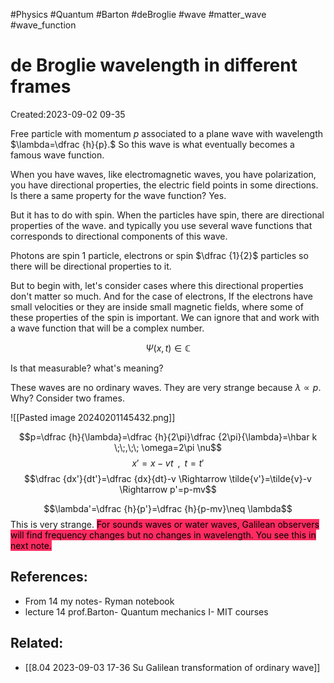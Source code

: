 #Physics #Quantum #Barton #deBroglie #wave #matter_wave #wave_function 

# de Broglie wavelength in different frames
Created:2023-09-02 09-35



Free particle with momentum $p$ associated to a plane wave with wavelength $\lambda=\dfrac {h}{p}.$ So this wave is what eventually becomes a famous wave function. 

When you have waves, like electromagnetic waves, you have polarization, you have directional properties, the electric field points in some directions. Is there a same property for the wave function? Yes.

But it has to do with spin. When the particles have spin, there are directional properties of the wave. and typically you use several wave functions that corresponds to directional components of this wave.

Photons are spin 1 particle, electrons or spin $\dfrac {1}{2}$ particles so there will be directional properties to it.

But to begin with, let's consider cases where this directional properties don't matter so much. And for the case of electrons, If the electrons have small velocities or they are inside small magnetic fields, where some of these properties of the spin is important. We can ignore that and work with a wave function that will be a complex number.

$$\Psi(x,t)\in \mathbb{C}$$

Is that measurable? what's meaning?

These waves are no ordinary waves. They are very strange because $\lambda \propto p$. Why? Consider two frames.

![[Pasted image 20240201145432.png]]


$$p=\dfrac {h}{\lambda}=\dfrac {h}{2\pi}\dfrac {2\pi}{\lambda}=\hbar k \;\;,\;\; \omega=2\pi \nu$$
$$x'=x-vt \;\;,\;\; t=t' $$
$$\dfrac {dx'}{dt'}=\dfrac {dx}{dt}-v \Rightarrow \tilde{v'}=\tilde{v}-v \Rightarrow p'=p-mv$$

$$\lambda'=\dfrac {h}{p'}=\dfrac {h}{p-mv}\neq \lambda$$
This is very strange. <mark style="background: #FF2C61;">For sounds waves or water waves, Galilean observers will find frequency changes but no changes in wavelength. You see this in next note.</mark>
## References:
- From 14 my notes- Ryman notebook
- lecture 14 prof.Barton- Quantum mechanics I- MIT courses
## Related:
- [[8.04 2023-09-03 17-36 Su Galilean transformation of ordinary wave]]


